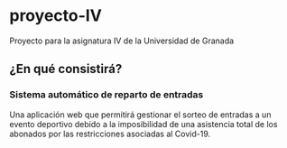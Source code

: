 # proyecto-IV
Proyecto para la asignatura IV de la Universidad de Granada

## ¿En qué consistirá?
### Sistema automático de reparto de entradas
Una aplicación web que permitirá gestionar el sorteo de entradas a un evento deportivo debido a la imposibilidad de una asistencia total de los abonados por las restricciones asociadas al Covid-19. 
